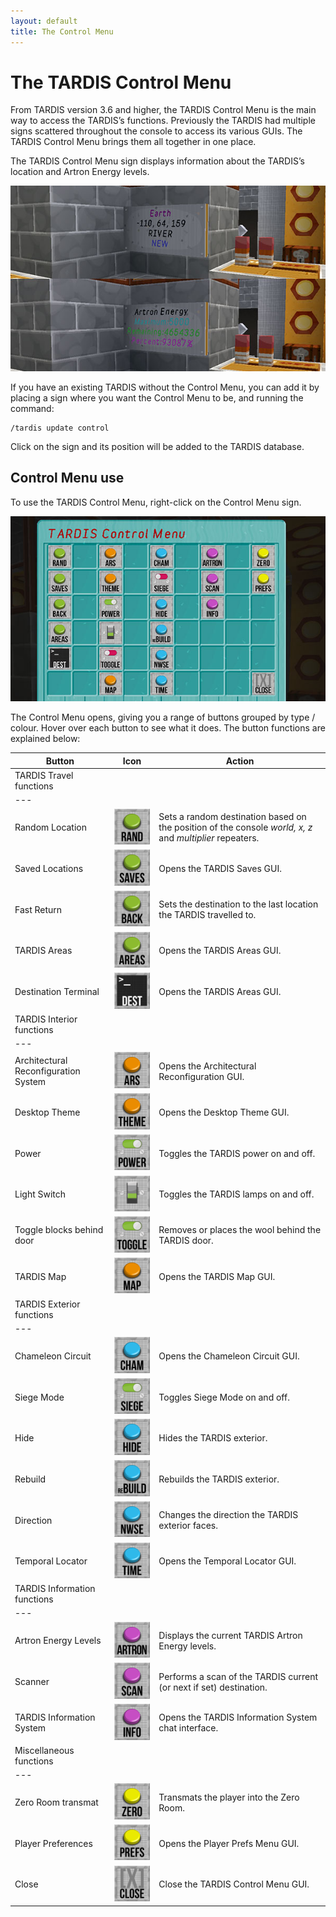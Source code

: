 ```yaml
---
layout: default
title: The Control Menu
---
```


# The TARDIS Control Menu

From TARDIS version 3.6 and higher, the TARDIS Control Menu is the main way to access the TARDIS’s functions. Previously the TARDIS had multiple signs scattered throughout the console to access its various GUIs. The TARDIS Control Menu brings them all together in one place.

The TARDIS Control Menu sign displays information about the TARDIS’s location and Artron Energy levels.

![TARDIS Control Menu sign](images/docs/control_menu_sign.jpg)

If you have an existing TARDIS without the Control Menu, you can add it by placing a sign where you want the Control Menu to be, and running the command:

    /tardis update control

Click on the sign and its position will be added to the TARDIS database.

## Control Menu use

To use the TARDIS Control Menu, right-click on the Control Menu sign.

![TARDIS Control Menu](images/docs/control_menu.jpg)

The Control Menu opens, giving you a range of buttons grouped by type / colour. Hover over each button to see what it does. The button functions are explained below:

| Button | Icon | Action |
| --- | --- | --- |
| TARDIS Travel functions |
| --- |
| Random Location | ![rand](https://github.com/eccentricdevotion/TARDIS-MCP/blob/master/assets/minecraft/optifine/cit/control_panel/random_button.png?raw=true) | Sets a random destination based on the position of the console _world, x, z_ and _multiplier_ repeaters. |
| Saved Locations | ![saves](https://github.com/eccentricdevotion/TARDIS-MCP/blob/master/assets/minecraft/optifine/cit/control_panel/saves_button.png?raw=true) | Opens the TARDIS Saves GUI. |
| Fast Return | ![back](https://github.com/eccentricdevotion/TARDIS-MCP/blob/master/assets/minecraft/optifine/cit/control_panel/back_button.png?raw=true) | Sets the destination to the last location the TARDIS travelled to. |
| TARDIS Areas | ![areas](https://github.com/eccentricdevotion/TARDIS-MCP/blob/master/assets/minecraft/optifine/cit/control_panel/areas_button.png?raw=true) | Opens the TARDIS Areas GUI. |
| Destination Terminal | ![dest](https://github.com/eccentricdevotion/TARDIS-MCP/blob/master/assets/minecraft/optifine/cit/control_panel/dest_terminal.png?raw=true) | Opens the TARDIS Areas GUI. |
| TARDIS Interior functions |
| --- |
| Architectural Reconfiguration System | ![ars](https://github.com/eccentricdevotion/TARDIS-MCP/blob/master/assets/minecraft/optifine/cit/control_panel/ars_button.png?raw=true) | Opens the Architectural Reconfiguration GUI. |
| Desktop Theme | ![theme](https://github.com/eccentricdevotion/TARDIS-MCP/blob/master/assets/minecraft/optifine/cit/control_panel/theme_button.png?raw=true) | Opens the Desktop Theme GUI. |
| Power | ![power](https://github.com/eccentricdevotion/TARDIS-MCP/blob/master/assets/minecraft/optifine/cit/control_panel/power_on.png?raw=true) | Toggles the TARDIS power on and off. |
| Light Switch | ![lights](https://github.com/eccentricdevotion/TARDIS-MCP/blob/master/assets/minecraft/optifine/cit/control_panel/on_switch.png?raw=true) | Toggles the TARDIS lamps on and off. |
| Toggle blocks behind door | ![toggle](https://github.com/eccentricdevotion/TARDIS-MCP/blob/master/assets/minecraft/optifine/cit/control_panel/toggle_open.png?raw=true) | Removes or places the wool behind the TARDIS door. |
| TARDIS Map | ![map](https://github.com/eccentricdevotion/TARDIS-MCP/blob/master/assets/minecraft/optifine/cit/control_panel/map_button.png?raw=true) | Opens the TARDIS Map GUI. |
| TARDIS Exterior functions |
| --- |
| Chameleon Circuit | ![cham](https://github.com/eccentricdevotion/TARDIS-MCP/blob/master/assets/minecraft/optifine/cit/control_panel/chameleon_button.png?raw=true) | Opens the Chameleon Circuit GUI. |
| Siege Mode | ![siege](https://github.com/eccentricdevotion/TARDIS-MCP/blob/master/assets/minecraft/optifine/cit/control_panel/siege_on.png?raw=true) | Toggles Siege Mode on and off. |
| Hide | ![hide](https://github.com/eccentricdevotion/TARDIS-MCP/blob/master/assets/minecraft/optifine/cit/control_panel/hide_button.png?raw=true) | Hides the TARDIS exterior. |
| Rebuild | ![rebuild](https://github.com/eccentricdevotion/TARDIS-MCP/blob/master/assets/minecraft/optifine/cit/control_panel/rebuild_button.png?raw=true) | Rebuilds the TARDIS exterior. |
| Direction | ![nwse](https://github.com/eccentricdevotion/TARDIS-MCP/blob/master/assets/minecraft/optifine/cit/control_panel/direction_button.png?raw=true) | Changes the direction the TARDIS exterior faces. |
| Temporal Locator | ![temporal](https://github.com/eccentricdevotion/TARDIS-MCP/blob/master/assets/minecraft/optifine/cit/control_panel/temporal_button.png?raw=true) | Opens the Temporal Locator GUI. |
| TARDIS Information functions |
| --- |
| Artron Energy Levels | ![artron](https://github.com/eccentricdevotion/TARDIS-MCP/blob/master/assets/minecraft/optifine/cit/control_panel/artron_button.png?raw=true) | Displays the current TARDIS Artron Energy levels. |
| Scanner | ![scan](https://github.com/eccentricdevotion/TARDIS-MCP/blob/master/assets/minecraft/optifine/cit/control_panel/scan_button.png?raw=true) | Performs a scan of the TARDIS current (or next if set) destination. |
| TARDIS Information System | ![hide](https://github.com/eccentricdevotion/TARDIS-MCP/blob/master/assets/minecraft/optifine/cit/control_panel/info_button.png?raw=true) | Opens the TARDIS Information System chat interface. |
| Miscellaneous functions |
| --- |
| Zero Room transmat | ![artron](https://github.com/eccentricdevotion/TARDIS-MCP/blob/master/assets/minecraft/optifine/cit/control_panel/zero_button.png?raw=true) | Transmats the player into the Zero Room. |
| Player Preferences | ![scan](https://github.com/eccentricdevotion/TARDIS-MCP/blob/master/assets/minecraft/optifine/cit/control_panel/prefs_button.png?raw=true) | Opens the Player Prefs Menu GUI. |
| Close | ![close](https://github.com/eccentricdevotion/TARDIS-MCP/blob/master/assets/minecraft/optifine/cit/close.png?raw=true) | Close the TARDIS Control Menu GUI. |


